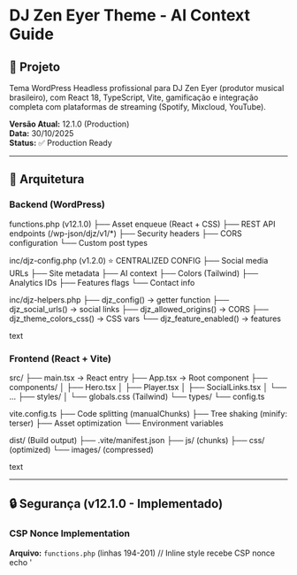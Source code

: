 # DJ Zen Eyer Theme - AI Context Guide

## 🎯 **Projeto**
Tema WordPress Headless profissional para DJ Zen Eyer (produtor musical brasileiro), com React 18, TypeScript, Vite, gamificação e integração completa com plataformas de streaming (Spotify, Mixcloud, YouTube).

**Versão Atual:** 12.1.0 (Production)  
**Data:** 30/10/2025  
**Status:** ✅ Production Ready

---

## 📁 **Arquitetura**

### Backend (WordPress)
functions.php (v12.1.0)
├── Asset enqueue (React + CSS)
├── REST API endpoints (/wp-json/djz/v1/*)
├── Security headers
├── CORS configuration
└── Custom post types

inc/djz-config.php (v1.2.0) ⭐ CENTRALIZED CONFIG
├── Social media URLs
├── Site metadata
├── AI context
├── Colors (Tailwind)
├── Analytics IDs
├── Features flags
└── Contact info

inc/djz-helpers.php
├── djz_config() → getter function
├── djz_social_urls() → social links
├── djz_allowed_origins() → CORS
├── djz_theme_colors_css() → CSS vars
└── djz_feature_enabled() → features

text

### Frontend (React + Vite)
src/
├── main.tsx → React entry
├── App.tsx → Root component
├── components/
│ ├── Hero.tsx
│ ├── Player.tsx
│ ├── SocialLinks.tsx
│ └── ...
├── styles/
│ └── globals.css (Tailwind)
└── types/
└── config.ts

vite.config.ts
├── Code splitting (manualChunks)
├── Tree shaking (minify: terser)
├── Asset optimization
└── Environment variables

dist/ (Build output)
├── .vite/manifest.json
├── js/ (chunks)
├── css/ (optimized)
└── images/ (compressed)

text

---

## 🔒 **Segurança (v12.1.0 - Implementado)**

### CSP Nonce Implementation
**Arquivo:** `functions.php` (linhas 194-201)
// Inline style recebe CSP nonce
echo '<style id="djz-theme-colors" nonce="' . esc_attr(djzeneyer_get_csp_nonce()) . '">'

text
**Por quê:** Previne XSS em estilos inline (Content Security Policy)

### REST API Security
**Arquivo:** `functions.php` (linhas 208-252)
// Endpoint público retorna APENAS dados públicos
/wp-json/djz/v1/config → Name, tagline, colors (SEM emails, APIs)

// Endpoint admin retorna DADOS COMPLETOS
/wp-json/djz/v1/admin/config → Requer autenticação (manage_options)

text
**Por quê:** Evita exposição de configurações sensíveis

### CORS Configuration
**Arquivo:** `inc/djz-config.php` (linhas 128-132)
'allowed_origins' => [
'https://djzeneyer.com',
'https://www.djzeneyer.com',
'https://app.djzeneyer.com',
// Localhost REMOVIDO (production-only)
]

text
**Por quê:** Reduz vetores de ataque, simplifica workflow (GitHub/Bolt/Hostinger)

---

## 📊 **Configuration Management**

### Single Source of Truth
**Arquivo:** `inc/djz-config.php`

**Para ADICIONAR nova configuração:**
1. Edite `inc/djz-config.php`
2. Adicione nova chave no array
3. Acesse via `djz_config('section.key')`
4. Não hardcode valores em outros arquivos

**Exemplo:**
// inc/djz-config.php
'analytics' => [
'google_analytics' => 'G-XXXXX', // ← UPDATE AQUI
]

// Acesso no código
$ga_id = djz_config('analytics.google_analytics');

text

---

## 🚀 **Deployment Workflow**

Você edita em GitHub/Bolt.new
↓
Git push para main branch
↓
Webhook dispara build
↓
npm run build (Vite)
↓
Hostinger recebe arquivos
↓
Site djzeneyer.com atualiza

text

**Importante:** 
- Nenhum desenvolvimento local necessário
- Sem `npm install` ou `git clone` no laptop
- Bolt.new cuida do build automaticamente
- Deploy é instantâneo após commit

---

## 🧪 **Testing Checklist**

### Após Update
1. [ ] Commit para GitHub
2. [ ] Aguarde webhook build (~2min)
3. [ ] Abra https://djzeneyer.com
4. [ ] F12 → Console (sem erros)
5. [ ] Rode PageSpeed Insights
6. [ ] Rode Security Headers check

### Testing Tools (Recomendados)
- PageSpeed Insights: `https://pagespeed.web.dev`
- Security Headers: `https://securityheaders.com`
- Schema Validator: `https://validator.schema.org`
- GTmetrix: `https://gtmetrix.com`
- Lighthouse: DevTools (F12)

---

## 📝 **Common Tasks**

### Task 1: Adicionar Social Network
**Arquivo:** `inc/djz-config.php`
'social' => [
'instagram' => 'https://...',
'tiktok' => 'https://...', // ← NOVA REDE
]

text
Commit → Deploy → Disponível em `djzConfig.social.tiktok` (JS)

### Task 2: Alterar Cores do Tema
**Arquivo:** `inc/djz-config.php`
'colors' => [
'primary' => '#0A0E27', // ← MUDE AQUI
'accent' => '#3B82F6',
]

text
Commit → Deploy → CSS vars atualizam automaticamente

### Task 3: Habilitar/Desabilitar Feature
**Arquivo:** `inc/djz-config.php`
'features' => [
'gamipress' => false, // ← TOGGLE
]

text
Commit → Deploy → GamiPress desabilitado via `djz_feature_enabled('gamipress')`

### Task 4: Adicionar Analytics
**Arquivo:** `inc/djz-config.php`
'analytics' => [
'google_analytics' => 'G-XXXXX', // ← ID
]

text
Commit → Deploy → Google Analytics ativo

---

## 🔧 **Debugging**

### CSP Issues
Console Error: Refused to load stylesheet
→ Verifique se style tag tem nonce="..."
→ Veja functions.php linhas 194-201

text

### CORS Errors
Console Error: Access to XMLHttpRequest blocked by CORS
→ Verifique if domain está em inc/djz-config.php allowed_origins
→ Confirm CORS header em functions.php linhas 107-119

text

### REST API 404
GET /wp-json/djz/v1/config → 404
→ Verifique se WordPress está com REST API habilitada
→ Verifique se djz-helpers.php está sendo carregado

text

### Build Fails
npm run build → Error
→ Veja Vite logs para detalhes
→ Verific se vite.config.ts está correto
→ Check tsconfig.json strict mode

text

---

## 📚 **Code Snippets for Bolt.new**

### Adicionar Nova Feature Flag
// Em inc/djz-config.php
'features' => [
'minha_feature' => true, // ← NOVA
],

// Em functions.php ou componente
if (djz_feature_enabled('minha_feature')) {
// Lógica aqui
}

text

### Criar Novo REST Endpoint
// Em functions.php, dentro de add_action('rest_api_init')
register_rest_route('djz/v1', '/meu-endpoint', [
'methods' => 'GET',
'callback' => function() {
return rest_ensure_response([
'data' => 'aqui',
]);
},
'permission_callback' => '__return_true', // ou current_user_can()
]);

text

### Acessar Config em React
// src/components/MyComponent.tsx
const config = window.djzConfig; // globalThis via wp_localize_script

console.log(config.siteName);
console.log(config.social.instagram);
console.log(config.colors.primary);

text

---

## 🎯 **Próximos Passos (Melhorias Futuras)**

- [ ] Implementar lazy loading com React.lazy()
- [ ] Verificar bundle size (target: <300KB JS, <100KB CSS)
- [ ] Adicionar caching strategy
- [ ] Implementar PWA (Progressive Web App)
- [ ] Adicionar tests (Jest + React Testing Library)
- [ ] Documentar API endpoints com Swagger
- [ ] Implementar CI/CD pipeline completo
- [ ] Adicionar E2E tests (Cypress)

---

## 📞 **Support & Resources**

- **GitHub:** https://github.com/seu-usuario/djzeneyer-theme
- **Site:** https://djzeneyer.com
- **Email:** contato@djzeneyer.com

---

## 🏆 **Quality Metrics (Target)**

| Métrica | Target | Check Tool |
|---------|--------|-----------|
| Performance Score | 90+ | PageSpeed Insights |
| SEO Score | 95+ | PageSpeed Insights |
| Security Grade | A+ | SecurityHeaders.com |
| Bundle Size JS | <300KB | Vite build analysis |
| Bundle Size CSS | <100KB | Vite build analysis |
| Accessibility | >95 | Lighthouse |
| CSP Compliance | Pass | DevTools Console |
| Schema.org Valid | Yes | Validator.schema.org |

---

**Last Updated:** 30/10/2025 @ 11:50 AM  
**Maintained by:** DJ Zen Eyer Team  
**Status:** ✅ Production Ready